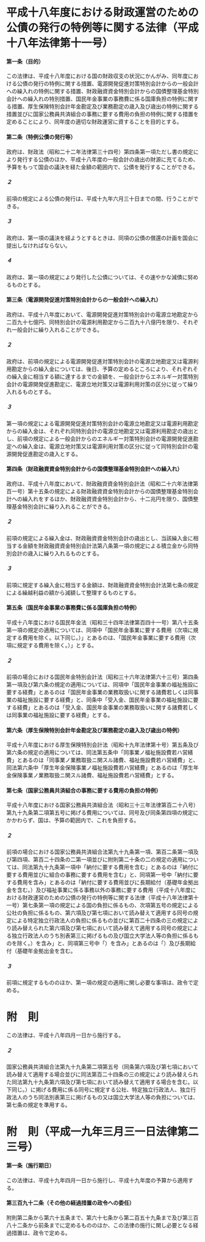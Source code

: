 # 平成十八年度における財政運営のための公債の発行の特例等に関する法律（平成十八年法律第十一号）
#### 第一条（目的）
この法律は、平成十八年度における国の財政収支の状況にかんがみ、同年度における公債の発行の特例に関する措置、電源開発促進対策特別会計からの一般会計への繰入れの特例に関する措置、財政融資資金特別会計からの国債整理基金特別会計への繰入れの特別措置、国民年金事業の事務費に係る国庫負担の特例に関する措置、厚生保険特別会計年金勘定及び業務勘定の歳入及び歳出の特例に関する措置並びに国家公務員共済組合の事務に要する費用の負担の特例に関する措置を定めることにより、同年度の適切な財政運営に資することを目的とする。
#### 第二条（特例公債の発行等）
政府は、財政法（昭和二十二年法律第三十四号）第四条第一項ただし書の規定により発行する公債のほか、平成十八年度の一般会計の歳出の財源に充てるため、予算をもって国会の議決を経た金額の範囲内で、公債を発行することができる。
##### ２
前項の規定による公債の発行は、平成十九年六月三十日までの間、行うことができる。
##### ３
政府は、第一項の議決を経ようとするときは、同項の公債の償還の計画を国会に提出しなければならない。
##### ４
政府は、第一項の規定により発行した公債については、その速やかな減債に努めるものとする。
#### 第三条（電源開発促進対策特別会計からの一般会計への繰入れ）
政府は、平成十八年度において、電源開発促進対策特別会計の電源立地勘定から二百九十七億円、同特別会計の電源利用勘定から二百九十八億円を限り、それぞれ一般会計に繰り入れることができる。
##### ２
政府は、前項の規定による電源開発促進対策特別会計の電源立地勘定又は電源利用勘定からの繰入金については、後日、予算の定めるところにより、それぞれその繰入金に相当する額に達するまでの金額を、一般会計からエネルギー対策特別会計の電源開発促進勘定に、電源立地対策又は電源利用対策の区分に従って繰り入れるものとする。
##### ３
第一項の規定による電源開発促進対策特別会計の電源立地勘定又は電源利用勘定からの繰入金は、それぞれ同特別会計の電源立地勘定又は電源利用勘定の歳出とし、前項の規定による一般会計からのエネルギー対策特別会計の電源開発促進勘定への繰入金は、電源立地対策又は電源利用対策の区分に従って同特別会計の電源開発促進勘定の歳入とする。
#### 第四条（財政融資資金特別会計からの国債整理基金特別会計への繰入れ）
政府は、平成十八年度において、財政融資資金特別会計法（昭和二十六年法律第百一号）第十五条の規定による財政融資資金特別会計からの国債整理基金特別会計への繰入れをするほか、財政融資資金特別会計から、十二兆円を限り、国債整理基金特別会計に繰り入れることができる。
##### ２
前項の規定による繰入金は、財政融資資金特別会計の歳出とし、当該繰入金に相当する金額を財政融資資金特別会計法第八条第一項の規定による積立金から同特別会計の歳入に繰り入れるものとする。
##### ３
前項に規定する繰入金に相当する金額は、財政融資資金特別会計法第七条の規定による繰越利益の額から減額して整理するものとする。
#### 第五条（国民年金事業の事務費に係る国庫負担の特例）
平成十八年度における国民年金法（昭和三十四年法律第百四十一号）第八十五条第一項の規定の適用については、同項中「国民年金事業に要する費用（次項に規定する費用を除く。以下同じ。）」とあるのは、「国民年金事業に要する費用（次項に規定する費用を除く。）」とする。
##### ２
前項の場合における国民年金特別会計法（昭和三十六年法律第六十三号）第四条第一項及び第六条の規定の適用については、同項中「国民年金事業の福祉施設に要する経費」とあるのは「国民年金事業の業務取扱いに関する諸費若しくは同事業の福祉施設に要する経費」と、同条中「受入金、国民年金事業の福祉施設に要する経費」とあるのは「受入金、国民年金事業の業務取扱いに関する諸費若しくは同事業の福祉施設に要する経費」とする。
#### 第六条（厚生保険特別会計年金勘定及び業務勘定の歳入及び歳出の特例）
平成十八年度における厚生保険特別会計法（昭和十九年法律第十号）第五条及び第六条の規定の適用については、同法第五条中「同事業ノ福祉施設費若ハ営繕費」とあるのは「同事業ノ業務取扱ニ関スル諸費、福祉施設費若ハ営繕費」と、同法第六条中「厚生年金保険事業ノ福祉施設費若ハ営繕費」とあるのは「厚生年金保険事業ノ業務取扱ニ関スル諸費、福祉施設費若ハ営繕費」とする。
#### 第七条（国家公務員共済組合の事務に要する費用の負担の特例）
平成十八年度における国家公務員共済組合法（昭和三十三年法律第百二十八号）第九十九条第二項第五号に掲げる費用については、同号及び同条第四項の規定にかかわらず、国は、予算の範囲内で、これを負担する。
##### ２
前項の場合における国家公務員共済組合法第九十九条第一項、第百二条第一項及び第四項、第百二十四条の二第一項並びに附則第二十条の二の規定の適用については、同法第九十九条第一項中「納付に要する費用を含む」とあるのは「納付に要する費用並びに組合の事務に要する費用を含む」と、同項第一号中「納付に要する費用を含み」とあるのは「納付に要する費用並びに長期給付（基礎年金拠出金を含む。）及び福祉事業に係る事務以外の事務に要する費用（平成十八年度における財政運営のための公債の発行の特例等に関する法律（平成十八年法律第十一号）第七条第一項の規定による国の負担に係るもの、次項第五号の規定による公社の負担に係るもの、第六項及び第七項において読み替えて適用する同号の規定による特定独立行政法人の負担に係るもの並びに第百二十四条の三の規定により読み替えられた第六項及び第七項において読み替えて適用する同号の規定による独立行政法人のうち別表第三に掲げるもの及び国立大学法人等の負担に係るものを除く。）を含み」と、同項第三号中「）を含み」とあるのは「）及び長期給付（基礎年金拠出金を含む。
##### ３
前項に規定するもののほか、第一項の規定の適用に関し必要な事項は、政令で定める。
# 附　則
この法律は、平成十八年四月一日から施行する。
##### ２
国家公務員共済組合法第九十九条第二項第五号（同条第六項及び第七項において読み替えて適用する場合並びに同法第百二十四条の三の規定により読み替えられた同法第九十九条第六項及び第七項において読み替えて適用する場合を含む。以下同じ。）に掲げる費用に係る同号に規定する公社、特定独立行政法人、独立行政法人のうち同法別表第三に掲げるもの又は国立大学法人等の負担については、第七条の規定を準用する。
# 附　則（平成一九年三月三一日法律第二三号）
#### 第一条（施行期日）
この法律は、平成十九年四月一日から施行し、平成十九年度の予算から適用する。
#### 第三百九十二条（その他の経過措置の政令への委任）
附則第二条から第六十五条まで、第六十七条から第二百五十九条まで及び第三百八十二条から前条までに定めるもののほか、この法律の施行に関し必要となる経過措置は、政令で定める。
